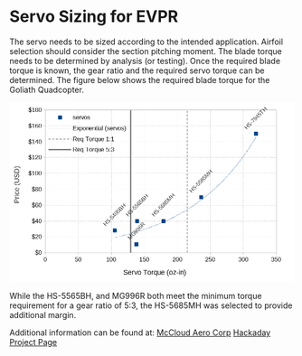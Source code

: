 # Servo Sizing for EVPR
The servo needs to be sized according to the intended application. Airfoil selection should consider the section pitching moment. The blade torque needs to be determined by analysis (or testing). Once the required blade torque is known, the gear ratio and the required servo torque can be determined. The figure below shows the required blade torque for the Goliath Quadcopter.

![Servo Selection](https://github.com/mccloudaero/evpr/blob/master/design_A/servo/servo_sizing.png)

While the HS-5565BH, and MG996R both meet the minimum torque requirement for a gear ratio of 5:3, the HS-5685MH was selected to provide additional margin.  

Additional information can be found at:
[McCloud Aero Corp](http://mccloudaero.com)
[Hackaday Project Page](https://hackaday.io/project/20473-evpr-electric-variable-pitch-rotor)

